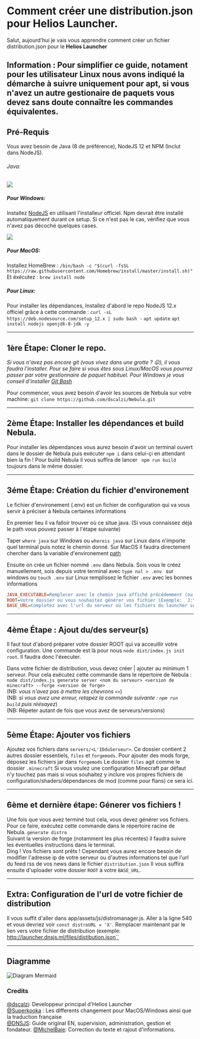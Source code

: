 # Comment créer une distribution.json pour Helios Launcher.
Salut, aujourd'hui je vais vous apprendre comment créer un fichier distribution.json pour le **Helios Launcher**

## Information : Pour simplifier ce guide, notament pour les utilisateur Linux nous avons indiqué la démarche à suivre uniquement pour apt, si vous n'avez un autre gestionaire de paquets vous devez sans doute connaître les commandes équivalentes.

## Pré-Requis
Vous avez besoin de Java (8 de préférence), NodeJS 12 et NPM (Inclut dans NodeJS).

###### Java:
![](https://i.imgur.com/VQZoYWq.png)

##### Pour Windows:
Installez [NodeJS](nodejs.org) en utilisant l'installeur officiel. Npm devrait être installé automatiquement durant ce setup. Si ce n'est pas le cas, vérifiez que vous n'avez pas décoché quelques cases.

![](https://i.imgur.com/NjiTQax.png)


##### Pour MacOS:
Installez HomeBrew :
``/bin/bash -c "$(curl -fsSL https://raw.githubusercontent.com/Homebrew/install/master/install.sh)"``
Et éxécutez :
``brew install node``


##### Pour Linux:
Pour installer les dépendances, Installez d'abord le repo NodeJS 12.x officiel grâce à cette commande :
``curl -sL https://deb.nodesource.com/setup_12.x | sudo bash -``
``apt update``
``apt install nodejs openjdk-8-jdk -y ``

---

## 1ère Étape: Cloner le repo.
_Si vous n'avez pas encore git (vous vivez dans une grotte ? 😛), il vous faudra l'installer. Pour se faire si vous êtes sous Linux/MacOS vous pourrez passer par votre gestionnaire de paquet habituel. Pour Windows je vous conseil d'installer [Git Bash](https://gitforwindows.org/)_

Pour commencer, vous avez besoin d'avoir les sources de Nebula sur votre machine:
``git clone https://github.com/dscalzi/Nebula.git  ``

---

## 2ème Étape: Installer les dépendances et build Nebula.
Pour installer les dépendances vous aurez besoin d'avoir un terminal ouvert dans le dossier de Nebula puis exécuter ``npm i`` dans celui-çi en attendant bien la fin ! Pour build Nebula il vous suffira de lancer `` npm run build`` toujours dans le même dossier.

---

## 3éme Étape: Création du fichier d'environement
Le fichier d'environement (.env) est un fichier de configuration qui va vous servir à préciser à Nebula certaines informations

En premier lieu il va falloir trouver où ce situe java. (Si vous connaissez déjà le path vous pouvez passer à l'étape suivante)
 
Taper ``where java`` sur Windows ou ``whereis java`` sur Linux dans n'importe quel terminal puis notez le chemin donné. Sur MacOS il faudra directement chercher dans la variable d'environement [path](https://alvinalexander.com/java/mac-os-x-java_home-location/)

Ensuite on crée un fichier nommé ``.env`` dans Nebula. Sois vous le créez manuellement, sois depuis votre terminal avec ``type nul > .env
`` sur windows ou ``touch .env`` sur Linux remplissez le fichier ``.env`` avec les bonnes informations
```ini
JAVA_EXECUTABLE=Remplecer avec le chemin java affiché précédemment (ou juste java si il y a uniquement le jdk sur votre machine.)
ROOT=Votre dossier ou vous souhaitez générer vos fichier (Exemple:  J:\Nebula\distribution)
BASE_URL=Completez avec l'url du serveur où les fichiers du launcher seront hébergés  (exemple: https://files.dnsjs.ml/launcher/) 
```

---

## 4ème Étape : Ajout du/des serveur(s)

Il faut tout d'abord préparer votre dossier ROOT qui va acceuillir votre configuration. Une commande est là pour nous ``node dist/index.js init root``. Il faudra donc l'éxecuter.

Dans votre fichier de distribution, vous devez créer | ajouter au minimum 1 serveur. Pour cela exécutez cette commande dans le répertoire de Nebula :
`` node dist/index.js generate server <nom du serveur> <version de minecraft> --forge <version de forge>`` \
(NB: *vous n'avez pas à mettre les chevrons ``<>``*) \
(NB: *si vous avez une erreur, retapez la commande suivante : ``npm run build`` puis réésayez*) \
(NB: Répeter autant de fois que vous avez de serveurs/versions)

---

## 5ème Étape:  Ajouter vos fichiers
Ajoutez vos fichiers dans ``servers/<L'IDduServeur>``. Ce dossier contient 2 autres dossier essentiels, ``files`` et ``forgemods``. Pour ajouter des mods forge, déposez les fichiers jar dans ``forgemods`` Le dossier ``files`` agit comme le dossier ``.minecraft`` Si vous voulez une configuration Minecraft par défaut n'y touchez pas mais si vous souhaitez y inclure vos propres fichiers de configuration/shaders/dépendances de mod (comme pour flans) ce sera ici.

---

## 6ème et dernière étape: Génerer vos fichiers ! 

Une fois que vous avez terminé tout cela, vous devez générer vos fichiers. Pour ce faire, exécutez cette commande dans le répertoire racine de Nebula. `generate distro` \
Suivant la version de forge (notamment les plus récentes) il faudra suivre les éventuelles instructions dans le terminal. \
Ding ! Vos fichiers sont prêts ! Cependant vous aurez encore besoin de modifier l'adresse ip de votre serveur ou d'autres informations tel que l'url du feed rss de vos news dans le fichier ``distribution.json`` Il vous suffira ensuite d'uploader votre dossier ``ROOT`` à votre ``BASE_URL``.

---

## Extra: Configuration de l'url de votre fichier de distribution

Il vous suffit d'aller dans  app/assets/js/distromanager.js. Aller à la ligne 540 et vous devriez voir `const distroURL = 'X'`. Remplacer maintenant par le lien vers votre fichier de distribution (exemple: http://launcher.dnsjs.ml/files/distibution.json``


---

## Diagramme


![Diagram Mermaid](https://i.imgur.com/OmsIoe5.png)

### Credits

[@dscalzi](https://github.com/dscalzi/): Developpeur principal d'Helios Launcher \
[@Superkooka](https://github.com/SuperKooka/)
: Les differents changement pour MacOS/Windows ainsi que la traduction française \
[@DNSJS](https://github.com/DNSJS/): Guide original EN, supervision, administration, gestion et fondateur.
[@MichelBaie](https://github.com/MichelBaie/): Correction du texte et rajout d'informations.
